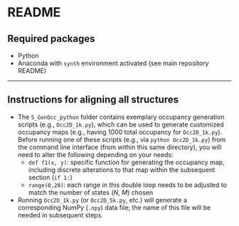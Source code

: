 # README
## Required packages
- Python
- Anaconda with `synth` environment activated (see main repository README)

---

## Instructions for aligning all structures
- The `5_GenOcc_python` folder contains exemplary occupancy generation scripts (e.g., `Occ2D_1k.py`), which can be used to generate customized occupancy maps (e.g., having 1000 total occupancy for `Occ2D_1k.py`). Before running one of these scripts (e.g., via `python Occ2D_1k.py`) from the command line interface (from within this same directory), you will need to alter the following depending on your needs:
  - `def f1(x, y)`: specific function for generating the occupancy map, including discrete alterations to that map within the subsequent section (`if 1:`)
  - `range(0,20)`: each range in this double loop needs to be adjusted to match the number of states (*N*, *M*) chosen
- Running `Occ2D_1k.py` (or `Occ2D_5k.py`, etc.) will generate a corresponding NumPy (`.npy`) data file; the name of this file will be needed in subsequent steps.

